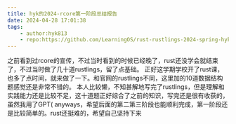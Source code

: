 ```yaml
---
title: hyk的2024-rcore第一阶段总结报告
date: 2024-04-28 17:01:38
tags:
    - author:hyk813
    - repo:https://github.com/LearningOS/rust-rustlings-2024-spring-hyk813
---
```

  之前看到过rcore的宣传，不过当时看到的时候已经晚了，rust还没学会就结束了，不过当时做了几十道rustlings，留了点基础。
正好这学期学校开了rust课，也多了点时间，就来做了一下。和官网的rustlings不同，这里加的10道数据结构题感觉还是非常不错的。
本人比较懒，不知甚解地写完了rustlings，但是理解和实践能力还是比较不足，这十道题正好综合了之前的知识，写完还是很有收获的，虽然我用了GPT(
anyways，希望后面的第二第三阶段也能顺利完成，第一阶段还是比较简单的。rust还挺难的，希望自己坚持下来